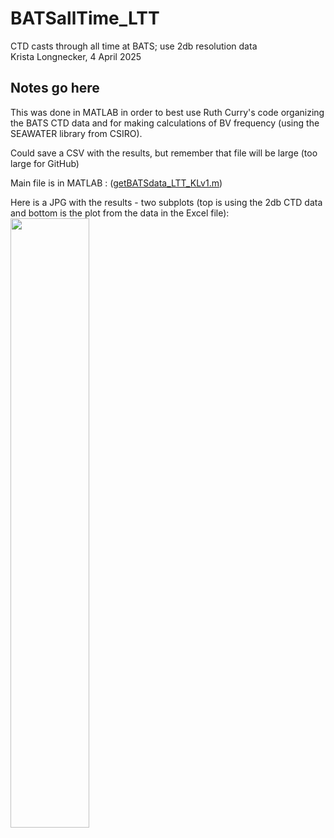 # BATSallTime_LTT
CTD casts through all time at BATS; use 2db resolution data\
Krista Longnecker, 4 April 2025

## Notes go here
This was done in MATLAB in order to best use Ruth Curry's code organizing the BATS CTD data and for making calculations of BV frequency (using the SEAWATER library from CSIRO).

Could save a CSV with the results, but remember that file will be large (too large for GitHub)

Main file is in MATLAB : ([getBATSdata_LTT_KLv1.m](https://github.com/redbluewater/BATSallTime_LTT/blob/main/getBATSdata_LTT_KLv1.m))

Here is a JPG with the results - two subplots (top is using the 2db CTD data and bottom is the plot from the data in the Excel file):
<img src = "https://github.com/redbluewater/BATSallTime_LTT/blob/main/BATS_bvfrq_allYears.jpg" width="50%" height="50%">
